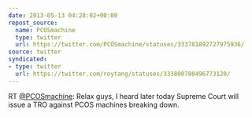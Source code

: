 ```yaml
---
date: 2013-05-13 04:28:02+00:00
repost_source:
  name: PCOSmachine
  type: twitter
  url: https://twitter.com/PCOSmachine/statuses/333781892727975936/
source: twitter
syndicated:
- type: twitter
  url: https://twitter.com/roytang/statuses/333800780496773120/
---
```


RT [@PCOSmachine](https://twitter.com/PCOSmachine/): Relax guys, I heard later today Supreme Court will issue a TRO against PCOS machines breaking down.